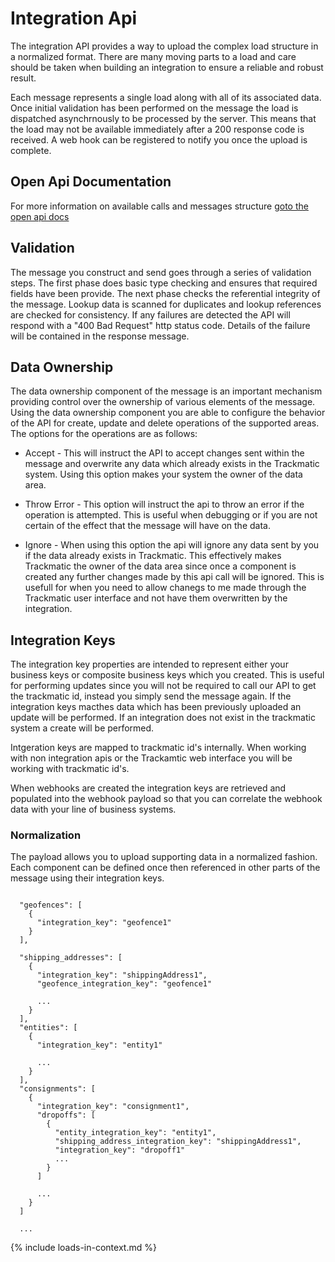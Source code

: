 # Integration Api

The integration API provides a way to upload the complex load structure in a normalized format. There are many moving parts to a load and care should be taken when building an integration to ensure a reliable and robust result.

Each message represents a single load along with all of its associated data. Once initial validation has been performed on the message the load is dispatched asynchrnously to be processed by the server. This means that the load may not be available immediately after a 200 response code is received. A web hook can be registered to notify you once the upload is complete.

## Open Api Documentation
For more information on available calls and messages structure [goto the open api docs](./open-api)

## Validation

The message you construct and send goes through a series of validation steps. The first phase does basic type checking and ensures that required fields have been provide. The next phase checks the referential integrity of the message. Lookup data is scanned for duplicates and lookup references are checked for consistency. If any failures are detected the API will respond with a "400 Bad Request" http status code. Details of the failure will be contained in the response message.

## Data Ownership

The data ownership component of the message is an important mechanism providing control over the ownership of various elements of the message. Using the data ownership component you are able to configure the behavior of the API for create, update and delete operations of the supported areas. The options for the operations are as follows:

- Accept - This will instruct the API to accept changes sent within the message and overwrite any data which already exists in the Trackmatic system. Using this option makes your system the owner of the data area.

- Throw Error - This option will instruct the api to throw an error if the operation is attempted. This is useful when debugging or if you are not certain of the effect that the message will have on the data.

- Ignore - When using this option the api will ignore any data sent by you if the data already exists in Trackmatic. This effectively makes Trackmatic the owner of the data area since once a component is created any further changes made by this api call will be ignored. This is usefull for when you need to allow chanegs to me made through the Trackmatic user interface and not have them overwritten by the integration.

## Integration Keys

The integration key properties are intended to represent either your business keys or composite business keys which you created. This is useful for performing updates since you will not be required to call our API to get the trackmatic id, instead you simply send the message again. If the integration keys macthes data which has been previously uploaded an update will be performed. If an integration does not exist in the trackmatic system a create will be performed.

Intgeration keys are mapped to trackmatic id's internally. When working with non integration apis or the Trackamtic web interface you will be working with trackmatic id's.

When webhooks are created the integration keys are retrieved and populated into the webhook payload so that you can correlate the webhook data with your line of business systems.

### Normalization

The payload allows you to upload supporting data in a normalized fashion. Each component can be defined once then referenced in other parts of the message using their integration keys.

```

  "geofences": [
    {
      "integration_key": "geofence1"
    }
  ],

  "shipping_addresses": [
    {
      "integration_key": "shippingAddress1",
      "geofence_integration_key": "geofence1"

      ...
    }
  ],
  "entities": [
    {
      "integration_key": "entity1"

      ...
    }
  ],
  "consignments": [
    {
      "integration_key": "consignment1",
      "dropoffs": [
        {
          "entity_integration_key": "entity1",
          "shipping_address_integration_key": "shippingAddress1",
          "integration_key": "dropoff1"
          ...
        }
      ]

      ...
    }
  ]

  ...

``` 

{% include loads-in-context.md %}